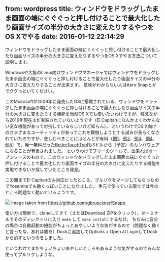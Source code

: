 from: wordpress
title: ウィンドウをドラッグしたまま画面の端にぐぐぐっと押し付けることで最大化したり画面サイズの半分の大きさに変えたりするやつをOS Xでやる
date: 2016-01-12 22:14:29
--
ウィンドウをドラッグしたまま画面の端にぐぐぐっと押し付けることで最大化したり画面サイズの半分の大きさに変えたりするやつをOS Xでやる方法について説明します。

<!--more-->

Windowsや大抵のLinux向けウィンドウマネージャではウィンドウをドラッグしたまま画面の端にぐぐぐっと押し付けることで最大化したり画面サイズの半分の大きさに変えたりすることが出来ます。
意味がわからない人はAero Snapとかでググっといてください。

このMicrosoftが2009年に発売したOSに搭載されている、ウィンドウをドラッグしたまま画面の端にぐぐぐっと押し付けることで最大化したり画面サイズの半分の大きさに変えたりする機能を当然OS Xでも使いたいわけですが、残念ながら2016年現在まだ実装されていないようです（El Capitanになんかよくわかんない変な機能があって対抗しているらしいけど知らん）。
というわけでOS X向けのさまざまなユーティリティがあってこれを模倣しようとする試みが長らくなされていたのですが、悲しむべきことにほとんどが有料（<a href="http://www.boastr.net/bettersnaptool/">例1</a>、<a href="https://itunes.apple.com/us/app/isnap/id420332190?mt=12">例2</a>、<a href="http://www.irradiatedsoftware.com/cinch/">例3</a>、<a href="https://bahoom.com/hyperdock/">例4</a>、<a href="http://www.nulana.com/flexiglass/">例5</a>）で、唯一無料だった<a href="https://www.boastr.net/">BetterTouchTool</a>も3ドルから（予定）のカンパウェアになることが発表されました。
というわけでフリーのツールで、出来ればオープンソースのもので、このウィンドウをドラッグしたまま画面の端にぐぐぐっと押し付けることで最大化したり画面サイズの半分の大きさに変えたりする機能を実現できないか探していたところ発見。

<x-script src="//cdn.jsdelivr.net/github-cards/latest/widget.js">
<div class="github-card" data-github="gbrueckner/Snapp" data-width="400" data-height="" data-theme="default"></div>
</x-script>

この間までEl Capitanのみ対応だったところ、プルリクをマージしてもらったのでYosemiteでも動くっぽいことになりました。
手元で使っている限りでは今のところ問題なく動いているようです。

<a href="https://camo.githubusercontent.com/5674e1cd8cc7633d037fffb25f30a1ee645a614c/68747470733a2f2f692e696d6775722e636f6d2f5354464b3471332e676966"><img src="https://camo.githubusercontent.com/5674e1cd8cc7633d037fffb25f30a1ee645a614c/68747470733a2f2f692e696d6775722e636f6d2f5354464b3471332e676966" /></a>
Image taken from <a href="https://github.com/gbrueckner/Snapp">https://github.com/gbrueckner/Snapp</a>.

使い方は簡単で、cloneしてきて（またはDownload ZIPをクリック）、ターミナルでそのディレクトリに入り `make` して `make install` するだけ。
ちなみに自分の場合は自動起動の機能がちょっとあやしいような気がするので（問題なく動くと言ったな、あれは嘘だ）Dockに追加してOptions > Open at LoginしてDockから消すというのをしました。

というわけでまだちょいちょいあやしいところもあるような気がするのでみんな使ってプルリクしような。
